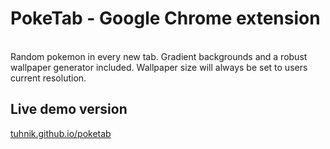# PokeTab - Google Chrome extension

<br>
Random pokemon in every new tab. Gradient backgrounds and a robust wallpaper generator included.
Wallpaper size will always be set to users current resolution.
<br>


## Live demo version
[tuhnik.github.io/poketab](https://tuhnik.github.io/poketab/)
